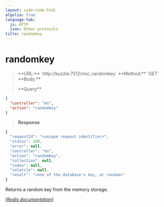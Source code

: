 ```yaml
---
layout: side-code.html
algolia: true
language-tab:
  js: HTTP
  json: Other protocols
title: randomkey
---
```


# randomkey




<blockquote class="js">
<p>
**URL:** `http://kuzzle:7512/ms/_randomkey`  
**Method:** `GET`  
**Body:**
</p>
</blockquote>



<blockquote class="json">
<p>
**Query**
</p>
</blockquote>


```json
{
  "controller": "ms",
  "action": "randomkey"
}
```

>**Response**

```javascript
{
  "requestId": "<unique request identifier>",
  "status": 200,
  "error": null,
  "controller": "ms",
  "action": "randomkey",
  "collection": null,
  "index": null,
  "volatile": null,
  "result": "<one of the database's key, at random>"
}
```

Returns a random key from the memory storage.

[[_Redis documentation_]](https://redis.io/commands/randomkey)
